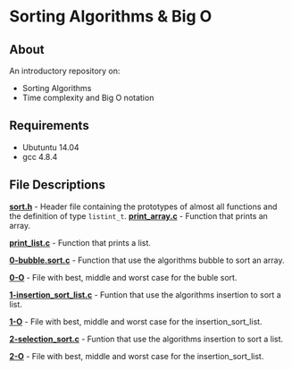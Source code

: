 # Sorting Algorithms & Big O
## About
An introductory repository on:
- Sorting Algorithms
- Time complexity and Big O notation
## Requirements
- Ubutuntu 14.04
- gcc 4.8.4
## File Descriptions
**[sort.h](sort.h)** - Header file containing the prototypes of almost all functions and the definition of type `listint_t`.
**[print_array.c](print_array.c)** - Function that prints an array.

**[print_list.c](print_list.c)** - Function that prints a list.

**[0-bubble.sort.c](0-bubble_sort.c)** - Function that use the algorithms bubble to sort an array.

**[0-O](0-O)** - File with best, middle and worst case for the buble sort.

**[1-insertion_sort_list.c](1-insertion_sort_list.c)** - Funtion that use the algorithms insertion to sort a list.

**[1-O](1-O)** - File with best, middle and worst case for the insertion_sort_list.

**[2-selection_sort.c](2-selection_sort.c)** - Funtion that use the algorithms insertion to sort a list.

**[2-O](2-O)** - File with best, middle and worst case for the insertion_sort_list.
